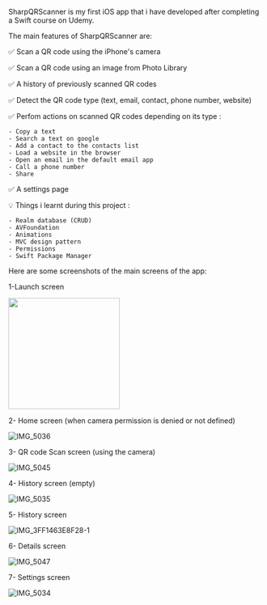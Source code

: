 SharpQRScanner is my first iOS app that i have developed after completing a Swift course on Udemy.

The main features of SharpQRScanner are:

✅ Scan a QR code using the iPhone's camera

✅ Scan a QR code using an image from Photo Library

✅ A history of previously scanned QR codes

✅ Detect the QR code type (text, email, contact, phone number, website)

✅ Perfom actions on scanned QR codes depending on its type : 

    - Copy a text
    - Search a text on google
    - Add a contact to the contacts list
    - Load a website in the browser
    - Open an email in the default email app
    - Call a phone number
    - Share
    
✅ A settings page
    
    
💡 Things i learnt during this project :

    - Realm database (CRUD)
    - AVFoundation
    - Animations
    - MVC design pattern
    - Permissions
    - Swift Package Manager

Here are some screenshots of the main screens of the app: 

1-Launch screen

<img src="https://user-images.githubusercontent.com/38911299/222610573-a0af4d6a-7aed-46e3-9230-dd4f425c40be.PNG" width="220">

2- Home screen (when camera permission is denied or not defined)

![IMG_5036](https://user-images.githubusercontent.com/38911299/222611679-10c9a553-92b0-4163-8734-bbbf572e8651.PNG)

3- QR code Scan screen (using the camera)

![IMG_5045](https://user-images.githubusercontent.com/38911299/222611749-7ee2eaaf-ebba-4705-9fd9-9cca32791f2d.PNG)

4- History screen (empty)

![IMG_5035](https://user-images.githubusercontent.com/38911299/222611817-29de645a-543b-4254-90c3-7d09b1b41ece.PNG)

5- History screen

![IMG_3FF1463E8F28-1](https://user-images.githubusercontent.com/38911299/222612141-9cc85281-5b98-4b61-9829-18ee1f3134f4.jpeg)

6- Details screen 

![IMG_5047](https://user-images.githubusercontent.com/38911299/222611862-5ddc390f-3bef-4fb8-b5ec-b8b459eabfb5.PNG)

7- Settings screen

![IMG_5034](https://user-images.githubusercontent.com/38911299/222611892-88a05b2b-6f12-4552-803b-30aab350a1bd.PNG)




